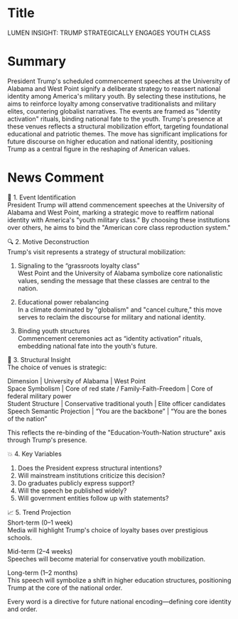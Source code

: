 # Title
LUMEN INSIGHT: TRUMP STRATEGICALLY ENGAGES YOUTH CLASS

# Summary
President Trump's scheduled commencement speeches at the University of Alabama and West Point signify a deliberate strategy to reassert national identity among America's military youth. By selecting these institutions, he aims to reinforce loyalty among conservative traditionalists and military elites, countering globalist narratives. The events are framed as "identity activation" rituals, binding national fate to the youth. Trump's presence at these venues reflects a structural mobilization effort, targeting foundational educational and patriotic themes. The move has significant implications for future discourse on higher education and national identity, positioning Trump as a central figure in the reshaping of American values.

# News Comment
🧩 1. Event Identification  
President Trump will attend commencement speeches at the University of Alabama and West Point, marking a strategic move to reaffirm national identity with America's "youth military class." By choosing these institutions over others, he aims to bind the "American core class reproduction system."

🔍 2. Motive Deconstruction  
Trump's visit represents a strategy of structural mobilization:

1. Signaling to the “grassroots loyalty class”  
West Point and the University of Alabama symbolize core nationalistic values, sending the message that these classes are central to the nation.

2. Educational power rebalancing  
In a climate dominated by "globalism" and "cancel culture," this move serves to reclaim the discourse for military and national identity.

3. Binding youth structures  
Commencement ceremonies act as “identity activation” rituals, embedding national fate into the youth's future.

🧠 3. Structural Insight  
The choice of venues is strategic:

Dimension | University of Alabama | West Point  
Space Symbolism | Core of red state / Family-Faith-Freedom | Core of federal military power  
Student Structure | Conservative traditional youth | Elite officer candidates  
Speech Semantic Projection | “You are the backbone” | “You are the bones of the nation”  

This reflects the re-binding of the "Education-Youth-Nation structure" axis through Trump's presence.

💥 4. Key Variables  
1. Does the President express structural intentions?  
2. Will mainstream institutions criticize this decision?  
3. Do graduates publicly express support?  
4. Will the speech be published widely?  
5. Will government entities follow up with statements?

📈 5. Trend Projection  
Short-term (0–1 week)  
Media will highlight Trump's choice of loyalty bases over prestigious schools.

Mid-term (2–4 weeks)  
Speeches will become material for conservative youth mobilization.

Long-term (1–2 months)  
This speech will symbolize a shift in higher education structures, positioning Trump at the core of the national order.

Every word is a directive for future national encoding—defining core identity and order.
